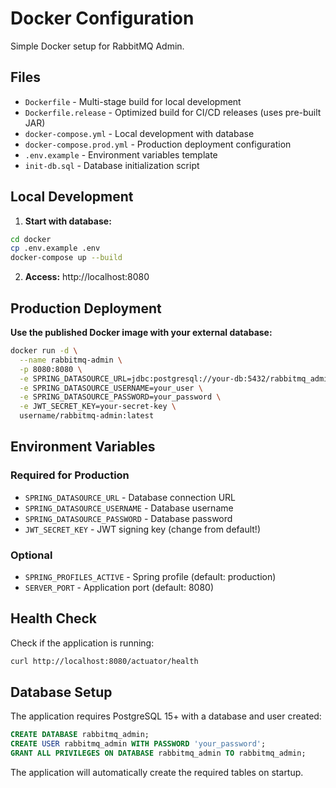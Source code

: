 # Docker Configuration

Simple Docker setup for RabbitMQ Admin.

## Files

- `Dockerfile` - Multi-stage build for local development
- `Dockerfile.release` - Optimized build for CI/CD releases (uses pre-built JAR)
- `docker-compose.yml` - Local development with database
- `docker-compose.prod.yml` - Production deployment configuration
- `.env.example` - Environment variables template
- `init-db.sql` - Database initialization script

## Local Development

1. **Start with database:**

```bash
cd docker
cp .env.example .env
docker-compose up --build
```

2. **Access:** http://localhost:8080

## Production Deployment

**Use the published Docker image with your external database:**

```bash
docker run -d \
  --name rabbitmq-admin \
  -p 8080:8080 \
  -e SPRING_DATASOURCE_URL=jdbc:postgresql://your-db:5432/rabbitmq_admin \
  -e SPRING_DATASOURCE_USERNAME=your_user \
  -e SPRING_DATASOURCE_PASSWORD=your_password \
  -e JWT_SECRET_KEY=your-secret-key \
  username/rabbitmq-admin:latest
```

## Environment Variables

### Required for Production

- `SPRING_DATASOURCE_URL` - Database connection URL
- `SPRING_DATASOURCE_USERNAME` - Database username
- `SPRING_DATASOURCE_PASSWORD` - Database password
- `JWT_SECRET_KEY` - JWT signing key (change from default!)

### Optional

- `SPRING_PROFILES_ACTIVE` - Spring profile (default: production)
- `SERVER_PORT` - Application port (default: 8080)

## Health Check

Check if the application is running:

```bash
curl http://localhost:8080/actuator/health
```

## Database Setup

The application requires PostgreSQL 15+ with a database and user created:

```sql
CREATE DATABASE rabbitmq_admin;
CREATE USER rabbitmq_admin WITH PASSWORD 'your_password';
GRANT ALL PRIVILEGES ON DATABASE rabbitmq_admin TO rabbitmq_admin;
```

The application will automatically create the required tables on startup.
